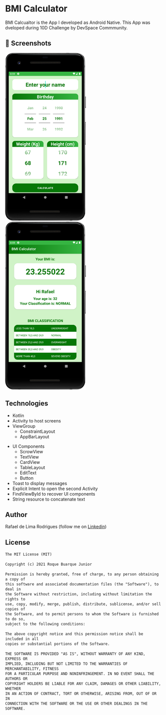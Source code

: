 # BMI Calculator
BMI Calcualtor is the App I developed as Android Native. This App was dveloped during 10D Challenge by DevSpace Commmunity.

## :camera_flash: Screenshots
<!-- You can add more screenshots here if you like -->
<img src="/docs/screenshoot_main.png" width="260">&emsp;<img src="/docs/screenshot_result.png" width="260">

## Technologies
* Kotlin
* Activity to host screens
* ViewGroup
    * ConstraintLayout
    * AppBarLayout
- UI Components
  - ScrowView
  - TextView 
  - CardView
  - TableLayout
  - EditText
  - Button
- Toast to display messages
- Explicit Intent to open the second Activity
- FindViewById to recover UI components
- String resource to concatenate text

## Author
Rafael de Lima Rodrigues (follow me on [Linkedin](https://www.linkedin.com/in/rafaellimarodrigues))

## License
```
The MIT License (MIT)

Copyright (c) 2021 Roque Buarque Junior

Permission is hereby granted, free of charge, to any person obtaining a copy of
this software and associated documentation files (the "Software"), to deal in
the Software without restriction, including without limitation the rights to
use, copy, modify, merge, publish, distribute, sublicense, and/or sell copies of
the Software, and to permit persons to whom the Software is furnished to do so,
subject to the following conditions:

The above copyright notice and this permission notice shall be included in all
copies or substantial portions of the Software.

THE SOFTWARE IS PROVIDED "AS IS", WITHOUT WARRANTY OF ANY KIND, EXPRESS OR
IMPLIED, INCLUDING BUT NOT LIMITED TO THE WARRANTIES OF MERCHANTABILITY, FITNESS
FOR A PARTICULAR PURPOSE AND NONINFRINGEMENT. IN NO EVENT SHALL THE AUTHORS OR
COPYRIGHT HOLDERS BE LIABLE FOR ANY CLAIM, DAMAGES OR OTHER LIABILITY, WHETHER
IN AN ACTION OF CONTRACT, TORT OR OTHERWISE, ARISING FROM, OUT OF OR IN
CONNECTION WITH THE SOFTWARE OR THE USE OR OTHER DEALINGS IN THE SOFTWARE.
```
```
